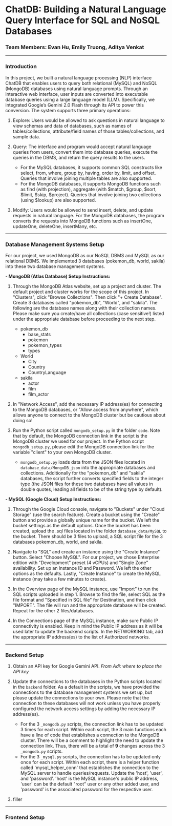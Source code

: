 # ChatDB: Building a Natural Language Query Interface for SQL and NoSQL Databases
### Team Members: Evan Hu, Emily Truong, Aditya Venkat

------

### Introduction

In this project, we built a natural language processing (NLP) interface ChatDB that enables users to query both relational (MySQL) and NoSQL (MongoDB) databases using natural language prompts. Through an interactive web interface, user inputs are converted into executable database queries using a large language model (LLM). Specifically, we integrated Google’s Gemini 2.0 Flash through its API to power this conversion. The system supports three primary operations:

1. Explore: Users would be allowed to ask questions in natural language to view schemas and data of databases, such as names of tables/collections, attribute/field names of those tables/collections, and sample data.

2. Query: The interface and program would accept natural language queries from users, convert them into database queries, execute the queries in the DBMS, and return the query results to the users.
    - For the MySQL databases, it supports common SQL constructs like select, from, where, group by, having, order by, limit, and offset. Queries that involve joining multiple tables are also supported.
    - For the MongoDB databases, it supports MongoDB functions such as find (with projection), aggregate (with $match, $group, $sort, $limit, $skip, $project). Queries that involve joining two collections (using $lookup) are also supported. 
3. Modify: Users would be allowed to send insert, delete, and update requests in natural language. For the MongoDB databases, the program converts the requests into MongoDB functions such as insertOne, updateOne, deleteOne, insertMany, etc.

------

### Database Management Systems Setup

For our project, we used MongoDB as our NoSQL DBMS and MySQL as our relational DBMS. We implemented 3 databases (pokemon_db, world, sakila) into these two database management systems. 

**- MongoDB (Atlas Database) Setup Instructions:**

1. Through the MongoDB Atlas website, set up a project and cluster. The default project and cluster works for the scope of this project. In "Clusters", click "Browse Collections". Then click "+ Create Database". Create 3 databases called "pokemon_db", "World", and "sakila". The following are the database names along with their collection names. Please make sure you create/have all collections (case sensitive!) listed under the appropriate database before proceeding to the next step.
    - pokemon_db
        - base_stats
        - pokemon
        - pokemon_types
        - types
    - World
        - City
        - Country
        - CountryLanguage
    - sakila
        - actor
        - film
        - film_actor
2. In "Network Access", add the necessary IP address(es) for connecting to the MongoDB databases, or "Allow access from anywhere", which allows anyone to connect to the MongoDB cluster but be cautious about doing so!

3. Run the Python script called `mongodb_setup.py` in the folder `code`. Note that by default, the MongoDB connection link in the script is the MongoDB cluster we used for our project. In the Python script `mongodb_setup.py`, please edit the MongoDB connection link for the variable "client" to your own MongoDB cluster.
    - `mongodb_setup.py` loads data from the JSON files located in `database_data/MongoDB_json` into the appropriate databases and collections. Additionally for the "pokemon_db" and "sakila" databases, the script further converts specified fields to the integer type (the JSON files for these two databases have all values in double quotes, leading all fields to be of the string type by default).

**- MySQL (Google Cloud) Setup Instructions:**
1. Through the Google Cloud console, navigate to "Buckets" under "Cloud Storage" (use the search feature). Create a bucket using the "Create" button and provide a globally unique name for the bucket. We left the bucket settings as the default options. Once the bucket has been created, upload the .sql files located in the folder `database_data/MySQL` to the bucket. There should be 3 files to upload, a SQL script file for the 3 databases pokemon_db, world, and sakila.

2. Navigate to "SQL" and create an instance using the "Create Instance" button. Select "Choose MySQL". For our project, we chose Enterprise edition with "Development" preset (4 vCPUs) and "Single Zone" availability. Set up an Instance ID and Password. We left the other options as the defaults. Lastly, "Create Instance" to create the MySQL instance (may take a few minutes to create).

3. In the Overview page of the MySQL instance, use "Import" to run the SQL scripts uploaded in step 1. Browse to find the file, select SQL as the file format and "Specified in SQL file" for Destination, and then click "IMPORT". The file will run and the appropriate database will be created. Repeat for the other 2 files/databases.

4. In the Connections page of the MySQL instance, make sure Public IP connectivity is enabled. Keep in mind the Public IP address as it will be used later to update the backend scripts. In the NETWORKING tab, add the appropriate IP address(es) to the list of Authorized networks. 

------

### Backend Setup

1. Obtain an API key for Google Gemini API. *From Adi: where to place the API key*

2. Update the connections to the databases in the Python scripts located in the `backend` folder. As a default in the scripts, we have provided the connections to the database management systems we set up, but please update the connections to your own. Please note that the connection to these databases will not work unless you have properly configured the network access settings by adding the necessary IP address(es). 
    - For the 3 `_mongodb.py` scripts, the connection link has to be updated 3 times for each script. Within each script, the 3 main functions each have a line of code that establishes a connection to the MongoDB cluster. There will be a comment to highlight the need to update the connection link. Thus, there will be a total of **9** changes across the 3 `_mongodb.py` scripts.
    - For the 3 `_mysql.py` scripts, the connection has to be updated only once for each script. Within each script, there is a helper function called 'mysql_helper_conn' that establishes the connection to the MySQL server to handle queries/requests. Update the 'host', 'user', and 'password'. 'host' is the MySQL instance's public IP address, 'user' can be the default "root" user or any other added user, and 'password' is the associated password for the respective user.

3. filler

------

### Frontend Setup

